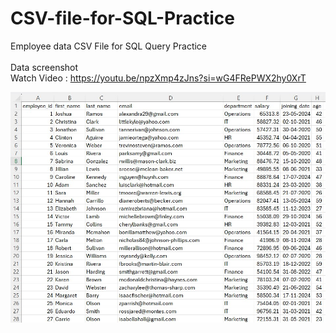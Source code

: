 # CSV-file-for-SQL-Practice
Employee data CSV File for SQL Query Practice
<Br><Br> Data screenshot <br>
Watch Video : https://youtu.be/npzXmp4zJns?si=wG4FRePWX2hy0XrT

<img src="https://github.com/SatishDhawale/CSV-file-for-SQL-Practice/blob/1d1152fe5915de32ca08fc6421618f86032470b2/Data%20Screenshot.jpg" width="600">
